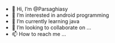 - 👋 Hi, I’m @Parsaghiasy
- 👀 I’m interested in android programming
- 🌱 I’m currently learning java
- 💞️ I’m looking to collaborate on ...
- 📫 How to reach me ...

<!---
Parsaghiasy/Parsaghiasy is a ✨ special ✨ repository because its `README.md` (this file) appears on your GitHub profile.
You can click the Preview link to take a look at your changes.
--->
